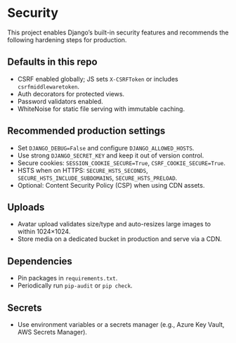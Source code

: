 # Security

This project enables Django’s built-in security features and recommends the following hardening steps for production.

## Defaults in this repo

- CSRF enabled globally; JS sets `X-CSRFToken` or includes `csrfmiddlewaretoken`.
- Auth decorators for protected views.
- Password validators enabled.
- WhiteNoise for static file serving with immutable caching.

## Recommended production settings

- Set `DJANGO_DEBUG=False` and configure `DJANGO_ALLOWED_HOSTS`.
- Use strong `DJANGO_SECRET_KEY` and keep it out of version control.
- Secure cookies: `SESSION_COOKIE_SECURE=True`, `CSRF_COOKIE_SECURE=True`.
- HSTS when on HTTPS: `SECURE_HSTS_SECONDS`, `SECURE_HSTS_INCLUDE_SUBDOMAINS`, `SECURE_HSTS_PRELOAD`.
- Optional: Content Security Policy (CSP) when using CDN assets.

## Uploads

- Avatar upload validates size/type and auto-resizes large images to within 1024×1024.
- Store media on a dedicated bucket in production and serve via a CDN.

## Dependencies

- Pin packages in `requirements.txt`.
- Periodically run `pip-audit` or `pip check`.

## Secrets

- Use environment variables or a secrets manager (e.g., Azure Key Vault, AWS Secrets Manager).
